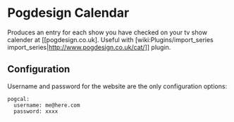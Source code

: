 # Pogdesign Calendar

Produces an entry for each show you have checked on your tv show calender at [[pogdesign.co.uk]. Useful with [wiki:Plugins/import_series import_series|http://www.pogdesign.co.uk/cat/]] plugin.

## Configuration
Username and password for the website are the only configuration options:

    pogcal:
      username: me@here.com
      password: xxxx

